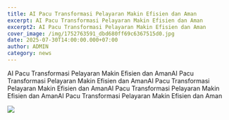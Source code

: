 ```yaml
---
title: AI Pacu Transformasi Pelayaran Makin Efisien dan Aman
excerpt: AI Pacu Transformasi Pelayaran Makin Efisien dan Aman
excerpt2: AI Pacu Transformasi Pelayaran Makin Efisien dan Aman
cover_image: /img/1752763591_dbd680ff69c6367515d0.jpg
date: 2025-07-30T14:00:00.000+07:00
author: ADMIN
category: news
---
```

AI Pacu Transformasi Pelayaran Makin Efisien dan AmanAI Pacu Transformasi Pelayaran Makin Efisien dan AmanAI Pacu Transformasi Pelayaran Makin Efisien dan AmanAI Pacu Transformasi Pelayaran Makin Efisien dan AmanAI Pacu Transformasi Pelayaran Makin Efisien dan Aman

![](/img/1752763591_dbd680ff69c6367515d0.jpg)
